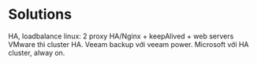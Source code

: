 # Solutions
HA, loadbalance
 linux:  2 proxy HA/Nginx + keepAlived + web servers
 VMware thì cluster HA.
Veeam backup với veeam power.
Microsoft với HA cluster, alway on.
